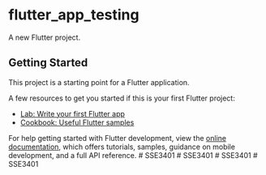 # flutter_app_testing

A new Flutter project.

## Getting Started

This project is a starting point for a Flutter application.

A few resources to get you started if this is your first Flutter project:

- [Lab: Write your first Flutter app](https://docs.flutter.dev/get-started/codelab)
- [Cookbook: Useful Flutter samples](https://docs.flutter.dev/cookbook)

For help getting started with Flutter development, view the
[online documentation](https://docs.flutter.dev/), which offers tutorials,
samples, guidance on mobile development, and a full API reference.
#   S S E 3 4 0 1  
 #   S S E 3 4 0 1  
 #   S S E 3 4 0 1  
 #   S S E 3 4 0 1  
 
